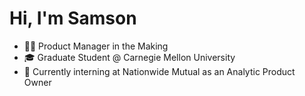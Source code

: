 
# Hi, I'm Samson
- 👨‍💼 Product Manager in the Making
- 🎓 Graduate Student @ Carnegie Mellon University
- 💼 Currently interning at Nationwide Mutual as an Analytic Product Owner
